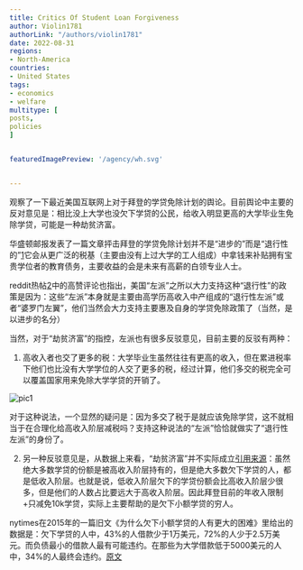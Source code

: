 ```yaml
---
title: Critics Of Student Loan Forgiveness 
author: Violin1781
authorLink: "/authors/violin1781"
date: 2022-08-31
regions:
- North-America
countries:
- United States
tags:
- economics
- welfare
multitype: [
posts,
policies
]


featuredImagePreview: '/agency/wh.svg'


---
```


观察了一下最近美国互联网上对于拜登的学贷免除计划的舆论。目前舆论中主要的反对意见是：相比没上大学也没欠下学贷的公民，给收入明显更高的大学毕业生免除学贷，可能是一种劫贫济富。

华盛顿邮报发表了一篇文章抨击拜登的学贷免除计划并不是“进步的”而是“退行性的”[1](https://www.washingtonpost.com/opinions/2022/08/24/biden-student-loan-forgiveness-mistake/)它会从更广泛的税基（主要由没有上过大学的工人组成）中拿钱来补贴拥有宝贵学位者的教育债务，主要收益的会是未来有高薪的白领专业人士。

reddit热帖[2](https://www.reddit.com/r/AskEconomics/comments/wxnook/is_bidens_student_loan_forgiveness_plan_regressive/)中的高赞评论也指出，美国“左派”之所以大力支持这种“退行性”的政策是因为：这些“左派”本身就是主要由高学历高收入中产组成的“退行性左派”或者“婆罗门左翼”，他们当然会大力支持主要惠及自身的学贷免除政策了（当然，是以进步的名分）

当然，对于“劫贫济富”的指控，左派也有很多反驳意见，目前主要的反驳有两种：

1. 高收入者也交了更多的税：大学毕业生虽然往往有更高的收入，但在累进税率下他们也比没有大学学位的人交了更多的税，经过计算，他们多交的税完全可以覆盖国家用来免除大学学贷的开销了。

![pic1](https://picx.zhimg.com/v2-743476ea6754e8dcf737602882a3cc02_r.jpg?source=1940ef5c "本科生毕业生平均能挣接近6万美元一年，而没有上大学的工人只能挣三万六美元一年，本科毕业生每年比非本科毕业生累进多交了两千多美元的税，累计20年就是四万五千美元，平均来看足以覆盖欠下的学贷了")

对于这种说法，一个显然的疑问是：因为多交了税于是就应该免除学贷，这不就相当于在合理化给高收入阶层减税吗？支持这种说法的“左派”恰恰就做实了“退行性左派”的身份了。

2. 另一种反驳意见是，从数据上来看，“劫贫济富”并不实际成立[引用来源](https://twitter.com/dynarski/status/1328437979614998534)：虽然绝大多数学贷的份额是被高收入阶层持有的，但是绝大多数欠下学贷的人，都是低收入阶层。也就是说，低收入阶层欠下的学贷份额会比高收入阶层少很多，但是他们的人数占比要远大于高收入阶层。因此拜登目前的年收入限制+只减免10k学贷，实际上主要帮助的是欠下小额学贷的穷人。

nytimes在2015年的一篇旧文《为什么欠下小额学贷的人有更大的困难》里给出的数据是：欠下学贷的人中，43%的人借款少于1万美元，72%的人少于2.5万美元。而负债最小的借款人最有可能违约。在那些为大学借款低于5000美元的人中，34%的人最终会违约。[原文](https://www.nytimes.com/2015/09/01/upshot/why-students-with-smallest-debts-need-the-greatest-help.html)

 
